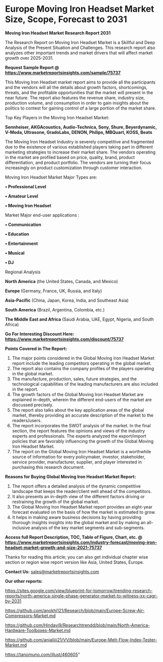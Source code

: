# Europe Moving Iron Headset Market Size, Scope, Forecast to 2031

<strong>Moving Iron Headset Market Research Report 2031</strong>

The Research Report on Moving Iron Headset Market is a Skillful and Deep Analysis of the Present Situation and Challenges. This research report also analyzes other important trends and market drivers that will affect market growth over 2025-2031.

<strong>Request Sample Report @ <a href=https://www.marketreportsinsights.com/sample/75737>https://www.marketreportsinsights.com/sample/75737</a></strong>

This Moving Iron Headset market report aims to provide all the participants and the vendors will all the details about growth factors, shortcomings, threats, and the profitable opportunities that the market will present in the near future. The report also features the revenue share, industry size, production volume, and consumption in order to gain insights about the politics to contest for gaining control of a large portion of the market share.

Top Key Players in the Moving Iron Headset Market:

<strong>Sennheiser, AKGAcoustics, Audio-Technica, Sony, Shure, Beyerdynamic, V-Moda, Ultrasone, GradoLabs, DENON, Philips, MBQuart, KOSS, Beats</strong>

The Moving Iron Headset Industry is severely competitive and fragmented due to the existence of various established players taking part in different marketing strategies to increase their market share. The vendors operating in the market are profiled based on price, quality, brand, product differentiation, and product portfolio. The vendors are turning their focus increasingly on product customization through customer interaction.

Moving Iron Headset Market Major Types are:

<strong>• Professional Level

• Amateur Level

• Moving Iron Headset</strong>

Market Major end-user applications :

<strong>• Communication

• Education

• Entertainment

• Musical

• DJ</strong>

Regional Analysis

</u><strong><b>North America</b></strong> (the United States, Canada, and Mexico)

<strong><b>Europe </b></strong>(Germany, France, UK, Russia, and Italy)

<strong><b>Asia-Pacific</b></strong> (China, Japan, Korea, India, and Southeast Asia)

<strong><b>South America</b></strong> (Brazil, Argentina, Colombia, etc.)

<strong><b>The Middle East and Africa</b></strong> (Saudi Arabia, UAE, Egypt, Nigeria, and South Africa)

<strong>Go For Interesting Discount Here: <a href=https://www.marketreportsinsights.com/discount/75737>https://www.marketreportsinsights.com/discount/75737</a></strong>

<strong>Points Covered in The Report:</strong>
<ol>
  <li>The major points considered in the Global Moving Iron Headset Market report include the leading competitors operating in the global market.</li>
  <li>The report also contains the company profiles of the players operating in the global market.</li>
  <li>The manufacture, production, sales, future strategies, and the technological capabilities of the leading manufacturers are also included in the report.</li>
  <li>The growth factors of the Global Moving Iron Headset Market are explained in-depth, wherein the different end-users of the market are discussed precisely.</li>
  <li>The report also talks about the key application areas of the global market, thereby providing an accurate description of the market to the readers/users.</li>
  <li>The report incorporates the SWOT analysis of the market. In the final section, the report features the opinions and views of the industry experts and professionals. The experts analyzed the export/import policies that are favorably influencing the growth of the Global Moving Iron Headset Market.</li>
  <li>The report on the Global Moving Iron Headset Market is a worthwhile source of information for every policymaker, investor, stakeholder, service provider, manufacturer, supplier, and player interested in purchasing this research document.</li>
</ol>
<strong>Reasons for Buying Global Moving Iron Headset Market Report:</strong>

<ol>
  <li>The report offers a detailed analysis of the dynamic competitive landscape that keeps the reader/client well ahead of the competitors.</li>
  <li>It also presents an in-depth view of the different factors driving or restraining the growth of the global market.</li>
  <li>The Global Moving Iron Headset Market report provides an eight-year forecast evaluated on the basis of how the market is estimated to grow.</li>
  <li>It helps in making aware business decisions by having providing thorough insights insights into the global market and by making an all-inclusive analysis of the key market segments and sub-segments.</li>
</ol>
<strong>Access full Report Description, TOC, Table of Figure, Chart, etc. @ <a href=https://www.marketreportsinsights.com/industry-forecast/moving-iron-headset-market-growth-and-size-2021-75737>https://www.marketreportsinsights.com/industry-forecast/moving-iron-headset-market-growth-and-size-2021-75737</a></strong>


Thanks for reading this article; you can also get individual chapter wise section or region wise report version like Asia, United States, Europe.

<strong>Contact Us:</strong>
sales@marketreportsinsights.com

<strong>Our other reports:</strong>

<a href=https://sites.google.com/view/blueprint-for-tomorrow/trending-research-reports/north-america-single-phase-generator-market-to-witness-xx-cagr-by-2031>https://sites.google.com/view/blueprint-for-tomorrow/trending-research-reports/north-america-single-phase-generator-market-to-witness-xx-cagr-by-2031</a>

<a href=https://github.com/anokhi121/Research/blob/main/Europe-Screw-Air-Compressors-Market.md>https://github.com/anokhi121/Research/blob/main/Europe-Screw-Air-Compressors-Market.md</a>

<a href=https://github.com/Hindavi9/Researchtrendd/blob/main/North-America-Hardware-Toolboxes-Market.md>https://github.com/Hindavi9/Researchtrendd/blob/main/North-America-Hardware-Toolboxes-Market.md</a>

<a href=https://github.com/anjaliiii21/VV/blob/main/Europe-Melt-Flow-Index-Tester-Market.md>https://github.com/anjaliiii21/VV/blob/main/Europe-Melt-Flow-Index-Tester-Market.md</a>

<a href=https://tanomuno.com/illust/460605>https://tanomuno.com/illust/460605</a>"
